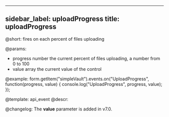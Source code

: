 
---
sidebar_label: uploadProgress
title: uploadProgress
---          

@short: fires on each percent of files uploading
 

@params:
- progress      number      the current percent of files uploading, a number from 0 to 100
- value     array     the current value of the control 



@example:
form.getItem("simpleVault").events.on("UploadProgress", function(progress, value) {
    console.log("UploadProgress", progress, value);
});

@template: api_event
@descr:

@changelog:
The **value** parameter is added in v7.0.